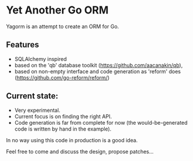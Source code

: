 # Yet Another Go ORM

Yagorm is an attempt to create an ORM for Go.

## Features

- SQLAlchemy inspired
- based on the 'qb' database toolkit (https://github.com/aacanakin/qb),
- based on non-empty interface and code generation as 'reform' does
  (https://github.com/go-reform/reform/)

## Current state:

- Very experimental.
- Current focus is on finding the right API.
- Code generation is far from complete for now (the would-be-generated code is
  written by hand in the example).

In no way using this code in production is a good idea.

Feel free to come and discuss the design, propose patches...
